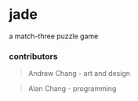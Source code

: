 # jade

a match-three puzzle game

### contributors

> Andrew Chang - art and design

> Alan Chang - programming
